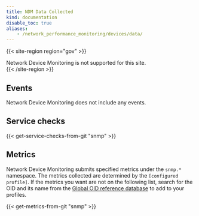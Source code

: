 ```yaml
---
title: NDM Data Collected
kind: documentation
disable_toc: true
aliases:
    - /network_performance_monitoring/devices/data/
---
```


{{< site-region region="gov" >}}
<div class="alert alert-warning">Network Device Monitoring is not supported for this site.</div>
{{< /site-region >}}

## Events

Network Device Monitoring does not include any events.

## Service checks

{{< get-service-checks-from-git "snmp" >}}

## Metrics

Network Device Monitoring submits specified metrics under the `snmp.*` namespace. The metrics collected are determined by the `[configured profile]`.
If the metrics you want are not on the following list, search for the OID and its name from the [Global OID reference database][1] to add to your profiles.

{{< get-metrics-from-git "snmp" >}}


[1]: http://oidref.com
